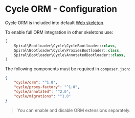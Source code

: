 # Cycle ORM - Configuration
Cycle ORM is included into default [Web skeleton](https://github.com/spiral/app). 

To enable full ORM integration in other skeletons use:

```php
[
    Spiral\Bootloader\Cycle\CycleBootloader::class,
    Spiral\Bootloader\Cycle\ProxiesBootloader::class,
    Spiral\Bootloader\Cycle\AnnotatedBootloader::class,
]
```

The following components must be required in `composer.json`:

```json
{
    "cycle/orm": "^1.0",
    "cycle/proxy-factory": "^1.0",
    "cycle/annotated": "^2.0",
    "cycle/migrations": "^1.0"
}
```

> You can enable and disable ORM extensions separately.